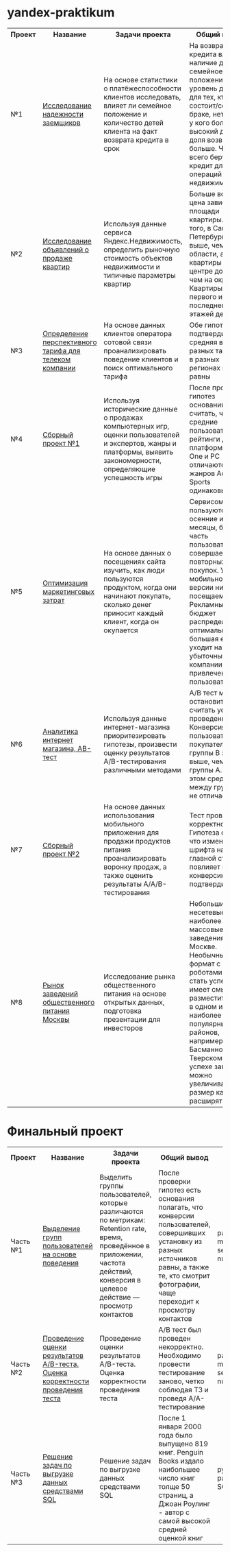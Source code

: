 # yandex-praktikum

<table>
<tr><th>Проект</th><th>Название</th><th>Задачи проекта</th><th>Общий вывод</th><th>Стек</th></tr> <!--ряд с ячейками заголовков-->

  <tr>
    <td>№1</td>
    <td><a href="https://github.com/Goryachcom/yandex-praktikum/blob/main/№1%20Исследование%20надежности%20заемщиков.ipynb">Исследование надежности заемщиков</a></td>
    <td>На основе статистики о платёжеспособности клиентов исследовать, влияет ли семейное положение и количество детей клиента на факт возврата кредита в срок</td>
    <td>На возврат кредита влияют наличие детей, семейное положение и уровень дохода: для тех, кто состоит/состоял в браке, нет детей и у кого более высокий доход, доля возвратов больше. Чаще всего берут кредит для операций с недвижимостью</td>
    <td>python pandas</td>
  </tr> <!--ряд с ячейками тела таблицы-->

  <tr>
    <td>№2</td>
    <td><a href="https://github.com/Goryachcom/yandex-praktikum/blob/main/№2%20Исследование%20объявлений%20о%20продаже%20квартир.ipynb">Исследование объявлений о продаже квартир</a></td>
    <td>Используя данные сервиса Яндекс.Недвижимость, определить рыночную стоимость объектов недвижимости и типичные параметры квартир</td>
    <td>Больше всего цена зависит от площади квартиры. Кроме того, в Санкт-Петербурге цена выше, чем в области, а квартиры в центре дороже, чем на окрайне. Квартиры первого и последнего этажей дешевле</td>
    <td>pandas matplotlib seaborn</td>
  </tr> <!--ряд с ячейками тела таблицы-->

  <tr>
        <td>№3</td>
    <td><a href="https://github.com/Goryachcom/yandex-praktikum/blob/main/№3%20Определение%20перспективного%20тарифа%20для%20телеком%20компании.ipynb">Определение перспективного тарифа для телеком компании</a></td>
    <td>На основе данных клиентов оператора сотовой связи проанализировать поведение клиентов и поиск оптимального тарифа</td>
    <td>Обе гипотезы подтвердились: средняя выручка разных тарифов и в разных регионах не равны</td>
    <td>pandas matplotlib seaborn numpy</td>
  </tr> <!--ряд с ячейками тела таблицы-->

  <tr>
    <td>№4</td>
    <td><a href="https://github.com/Goryachcom/yandex-praktikum/blob/main/№4%20Сборный%20проект%20№1.ipynb">Сборный проект №1</a></td>
    <td>Используя исторические данные о продажах компьютерных игр, оценки пользователей и экспертов, жанры и платформы, выявить закономерности, определяющие успешность игры</td>
    <td>После проверки гипотез основания считать, что средние пользовательские рейтинги для платформ Xbox One и PC отличаются, а для жанров Action и Sports одинаковые</td>
    <td>pandas matplotlib seaborn numpy</td>
  </tr> <!--ряд с ячейками тела таблицы-->

  <tr>
    <td>№5</td>
    <td><a href="https://github.com/Goryachcom/yandex-praktikum/blob/main/№5%20Оптимизация%20маркетинговых%20затрат.ipynb">Оптимизация маркетинговых затрат</a></td>
    <td>На основе данных о посещениях сайта изучить, как люди пользуются продуктом, когда они начинают покупать, сколько денег приносит каждый клиент, когда он окупается</td>
    <td>Сервисом чаще пользуются в осенние и зимние месяцы, большая часть пользователей не совершает повторных покупок. У мобильной версии низкая посещаемость. Рекламные бюджет распределен не оптимально: большая его доля уходит на убыточный для компании канал привлечения пользователей</td>
    <td>pandas matplotlib seaborn numpy plotly</td>
  </tr> <!--ряд с ячейками тела таблицы-->

  <tr>
    <td>№6</td>
    <td><a href="https://github.com/Goryachcom/yandex-praktikum/blob/main/№6%20Аналитика%20интернет%20магазина%2C%20АВ-тест.ipynb">Аналитика интернет магазина, АВ-тест</a></td>
    <td>Используя данные интернет-магазина приоритезировать гипотезы, произвести оценку результатов A/B-тестирования различными методами</td>
    <td>A/B тест можно остановить и считать успешно проведенным. Конверсия из пользователя в покупателя у группы B значимо выше, чем у группы A. При этом средний чек между группами не отличается</td>
    <td>pandas matplotlib seaborn numpy</td>
  </tr> <!--ряд с ячейками тела таблицы-->

  <tr>
    <td>№7</td>
    <td><a href="https://github.com/Goryachcom/yandex-praktikum/blob/main/№7%20Сборный%20проект%20№2.ipynb">Сборный проект №2</a></td>
    <td>На основе данных использования мобильного приложения для продажи продуктов питания проанализировать воронку продаж, а также оценить результаты A/A/B-тестирования</td>
    <td>Тест проведен корректно. Гипотеза о том, что изменение шрифта на главной странице повлияет на конверсию, не подтвердилась</td>
    <td>pandas matplotlib seaborn numpy</td>
  </tr> <!--ряд с ячейками тела таблицы-->

  <tr>
    <td>№8</td>
    <td><a href="https://github.com/Goryachcom/yandex-praktikum/blob/main/№8%20Рынок%20заведений%20общественного%20питания%20Москвы.ipynb">Рынок заведений общественного питания Москвы</a></td>
    <td>Исследование рынка общественного питания на основе открытых данных, подготовка презентации для инвесторов</td>
    <td>Небольшие несетевые кафе – наиболее массовые заведения в Москве. Необычный формат с роботами может стать успешным, имеет смысл разместить кафе в одном из наиболее популярных районов, например Басманном или Тверском. При успехе заведения можно увеличивать размер кафе или расширять сеть</td>
    <td>pandas matplotlib seaborn numpy</td>
  </tr> <!--ряд с ячейками тела таблицы-->

</table>

# Финальный проект

<table>
<tr><th>Проект</th><th>Название</th><th>Задачи проекта</th><th>Общий вывод</th><th>Стек</th></tr> <!--ряд с ячейками заголовков-->

  <tr>
    <td>Часть №1</td>
    <td><a href="">Выделение групп пользователей на основе поведения</a></td>
    <td>Выделить группы пользователей, которые различаются по метрикам: Retention rate, время, проведённое в приложении, частота действий, конверсия в целевое действие — просмотр контактов</td>
    <td>После проверки гипотез есть основания полагать, что конверсии пользователей, совершивших установку из разных источников равны, а также те, кто смотрит фотографии, чаще переходит к просмотру контактов</td>
    <td>pandas matplotlib seaborn numpy</td>
  </tr> <!--ряд с ячейками тела таблицы-->

  <tr>
    <td>Часть №2</td>
    <td><a href="">Проведение оценки результатов A/B-теста. Оценка корректности проведения теста</a></td>
    <td>Проведение оценки результатов A/B-теста. Оценка корректности проведения теста</td>
    <td>А/В тест был проведен некорректно. Необходимо провести тестирование заново, четко соблюдая ТЗ и проведя A/A-тестирование</td>
    <td>pandas matplotlib seaborn numpy</td>
  </tr> <!--ряд с ячейками тела таблицы-->

  <tr>
    <td>Часть №3</td>
    <td><a href="">Решение задач по выгрузке данных средствами SQL</a></td>
    <td>Решение задач по выгрузке данных средствами SQL</td>
    <td>После 1 января 2000 года было выпущено 819 книг. Penguin Books издало наибольшее число книг толще 50 страниц, а Джоан Роулинг - автор с самой высокой средней оценкой книг</td>
    <td>python pandas SQL</td>
  </tr> <!--ряд с ячейками тела таблицы-->


</table>
